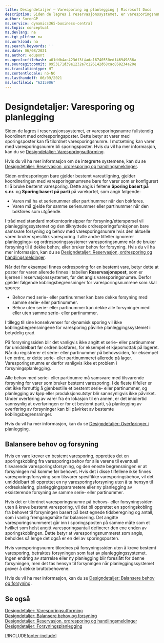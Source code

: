 ```yaml
---
title: Designdetaljer – Varesporing og planlegging | Microsoft Docs
description: Siden de lagres i reservasjonssystemet, er varesporingsnumre fullstendig koordinert med ordresporingsposter.
author: SorenGP
ms.service: dynamics365-business-central
ms.topic: conceptual
ms.devlang: na
ms.tgt_pltfrm: na
ms.workload: na
ms.search.keywords: ''
ms.date: 06/08/2021
ms.author: edupont
ms.openlocfilehash: a01ddb4ac423df3f4ada16740550edf46949886a
ms.sourcegitcommit: 0953171d39e1232a7c126142d68cac858234a20e
ms.translationtype: HT
ms.contentlocale: nb-NO
ms.lasthandoff: 06/09/2021
ms.locfileid: "6215906"
---
```

# <a name="design-details-item-tracking-and-planning"></a>Designdetaljer: Varesporing og planlegging
Siden de lagres i reservasjonssystemet, er varesporingsnumre fullstendig koordinert med ordresporingsposter. Dette betyr at varer med sporingsposter kan få tilordnet varesporingsnumre. I motsetning kan varer med varesporingsnumre bli sporingsposter. Hvis du vil ha mer informasjon, kan du se [Designdetaljer: Varesporingsutforming](design-details-item-tracking-design.md).

Hvis du vil ha mer informasjon om de integrerte systemene, kan du se [Designdetaljer: Reservasjon, ordresporing og handlingsmeldinger](design-details-reservation-order-tracking-and-action-messaging.md).

Siden ordresporingen bare gjelder bestemt vareutligning, gjelder koordineringen med varesporingsnumrene bare for varer som er konfigurert til å bruke bestemt varesporing. Dette angis i feltene **Sporing basert på s.nr.** og **Sporing basert på parti** på varekortet, som angir følgende:

- Varen må ha et serienummer eller partinummer når den bokføres.
- Varen må gjelde for samme serienummer eller partinummer når den bokføres som utgående.

I tråd med standard motkontoprinsipper for forsyning/etterspørsel vil planleggingssystemet og den tilknyttede ordresporingsfunksjonen bare samsvare forsyning og behov med varesporingsnumre hvis den aktuelle varen bruker spesifikk varesporing. I alle andre tilfeller ignorerer planleggings- og ordresporingssystemer varesporingsnumre når de bruker forsyning til å dekke behov, eller bruker behov for forsyning. Hvis du vil ha mer informasjon, kan du se [Designdetaljer: Reservasjon, ordresporing og handlingsmeldinger](design-details-reservation-order-tracking-and-action-messaging.md).

Når det for eksempel finnes ordresporing for en bestemt vare, betyr dette at poster for varen allerede finnes i tabellen **Reservasjonspost**, som er kjernen i reservasjonssystemet, før det angis varesporingsnumre. Derfor gjelder følgende koblingsbegrensninger for varesporingsnumrene som skal spores:

- Behov med serie- eller partinummer kan bare dekke forsyning med samme serie- eller partinummer.
- Behov uten serie- eller partinummer kan dekke alle forsyninger med eller uten samme serie- eller partinummer.

I tillegg til sine konsekvenser for dynamisk sporing vil ikke koblingsbegrensningene for varesporing påvirke planleggingssystemet i betydelig grad.

På forsyningssiden blir det vanligvis ikke angitt et serie- eller partinummer før umiddelbart før ordren bokføres, for eksempel et kjøpsmottak på lageret. Når du registrerer et serie- eller partinummer på behovssiden, for eksempel i en ordre, er dette serie- eller partinummeret allerede på lager. Varesporingsnumre er derfor vanligvis ikke et problem i forsyningsplanlegging.

Alle behov med serie- eller partinumre må samsvare med tilsvarende forsyning for varer som bruker bestemt varesporing. I de fleste tilfeller er det ikke fornuftig å gjenbestille et bestemt serie- eller partinummer, og planlegging av kjøp eller produksjonsutstyr blir sannsynligvis ikke påvirket. Under overføring av varer fra én lokasjon til en annen, er det imidlertid sannsynlig at overføringen er for et bestemt parti, så planlegging av overføring av forsyninger kan bli påvirket av bestemte koblingsbegrensninger.

Hvis du vil ha mer informasjon, kan du se [Designdetaljer: Overføringer i planlegging](design-details-transfers-in-planning.md).

## <a name="balancing-demand-and-supply"></a>Balansere behov og forsyning
Hvis en vare krever en bestemt varesporing, opprettes det en sporingskobling fra varesporingsbehov for alle varene til eventuell tilsvarende varesporingsforsyning, og den eneste begrensningen er at forsyningen må komme før behovet. Hvis det i disse tilfellene ikke finnes varesporingsforsyning som tilsvarer spesifikke varesporingsbehov, vil det umiddelbart bli opprettet en ny varesporingsforsyning uten å ta hensyn til ordreskalering, planleggingsparametere eller ny planlegging av eksisterende forsyning av samme serie- eller partinummer.

Hvis det er tilordnet varesporingsnumre på behovs- eller forsyningssiden uten å kreve bestemt varesporing, vil det bli opprettet en sporingskobling fra behovet til forsyningen basert på best egnede tidsberegning og antall, som i vanlig fremgangsmåte for balansering. Det angitte varesporingsnummeret går inn i sporingsposten på samme måte som et hvilket som helst angitt varesporingsantall definerer den ene enden av sporingskoblingen. Dette betyr at varesporingsnummeret som angis, beholdes så lenge det også er en del av sporingsposten.

Hvis varesporingsnumre tilordnes på forsyningssiden uten å kreve bestemt varesporing, betraktes forsyningen som fast av planleggingssystemet. Ingen endring av størrelse eller ny planlegging blir foreslått for denne forsyningen, men det tas hensyn til forsyningen når planleggingssystemet prøver å dekke bruttobehovene.

Hvis du vil ha mer informasjon, kan du se [Designdetaljer: Balansere behov og forsyning](design-details-balancing-demand-and-supply.md).  

## <a name="see-also"></a>Se også  
[Designdetaljer: Varesporingsutforming](design-details-item-tracking-design.md)  
[Designdetaljer: Balansere behov og forsyning](design-details-balancing-demand-and-supply.md)  
[Designdetaljer: Reservasjon, ordresporing og handlingsmeldinger](design-details-reservation-order-tracking-and-action-messaging.md)   
[Designdetaljer: Forsyningsplanlegging](design-details-supply-planning.md)  


[!INCLUDE[footer-include](includes/footer-banner.md)]